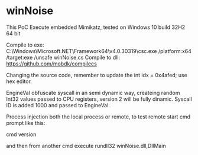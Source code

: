# winNoise
This PoC Execute embedded Mimikatz, tested on Windows 10 build 32H2 64 bit

Compile to exe: C:\Windows\Microsoft.NET\Framework64\v4.0.30319\csc.exe /platform:x64 /target:exe /unsafe winNoise.cs
Compile to dll: https://github.com/mobdk/compilecs

Changing the source code, remember to update the int idx = 0x4afed; use hex editor.

EngineVal obfuscate syscall in an semi dynamic way, createing random Int32 values passed to CPU registers, version 2 will be fully dinamic. Syscall ID is added
1000 and passed to EngineVal.

Process injection both the local process or remote, to test remote start cmd prompt like this:

cmd version

and then from another cmd execute rundll32 winNoise.dll,DllMain


